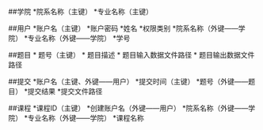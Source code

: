 ##学院
	*院系名称（主键）
	*专业名称（主键）

##用户
	*账户名（主键）
	*账户密码
	*姓名
	*权限类别
	*院系名称（外键——学院）
	*专业名称（外键——学院）
	*学号

##题目
	* 题号（主键）
	* 题目描述
	* 题目输入数据文件路径
	* 题目输出数据文件路径

##提交
	*账户名（主键、外键——用户）
	*提交时间（主键）
	*题号（外键——题目）
	*提交结果
	*提交文件路径
	
##课程
	*课程ID（主键）
	*创建账户名（外键——用户）
	*院系名称（外键——学院）
	*专业名称（外键——学院）
	*课程名称